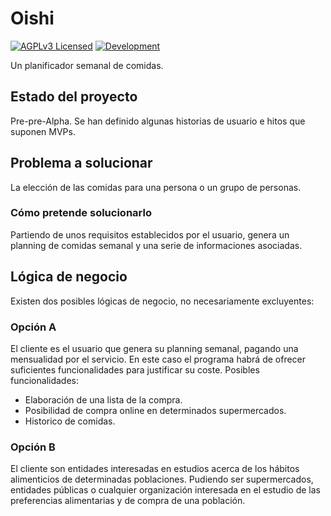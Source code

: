 # Oishi

[![AGPLv3 Licensed](https://img.shields.io/static/v1?logo=git&style=for-the-badge&label=license&message=AGPL&color=green)](LICENSE.md)
[![Development](https://img.shields.io/static/v1?logo=git&style=for-the-badge&label=state&message=pre-pre-alpha&color=red)](https://github.com/delightfulagony/oishi/issues)

Un planificador semanal de comidas.

## Estado del proyecto

Pre-pre-Alpha. Se han definido algunas historias de usuario e hitos que suponen
MVPs.

## Problema a solucionar
La elección de las comidas para una persona o un grupo de personas.

### Cómo pretende solucionarlo
Partiendo de unos requisitos establecidos por el usuario, genera un planning
de comidas semanal y una serie de informaciones asociadas.

## Lógica de negocio
Existen dos posibles lógicas de negocio, no necesariamente excluyentes:

### Opción A
El cliente es el usuario que genera su planning semanal, pagando una
mensualidad por el servicio. En este caso el programa habrá de ofrecer
suficientes funcionalidades para justificar su coste.
Posibles funcionalidades:
 - Elaboración de una lista de la compra.
 - Posibilidad de compra online en determinados supermercados.
 - Historico de comidas.

### Opción B
El cliente son entidades interesadas en estudios acerca de los hábitos
alimenticios de determinadas poblaciones. Pudiendo ser supermercados,
entidades públicas o cualquier organización interesada en el estudio de las
preferencias alimentarias y de compra de una población.
